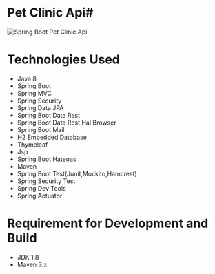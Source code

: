 # Pet Clinic Api#

![Spring Boot Pet Clinic Api](https://www.azilen.com/blog/wp-content/uploads/2016/04/everything-must-know-spring-boot-application-scratch_12.jpg "Spring Boot Pet Clinic Api")

# Technologies Used
- Java 8
- Spring Boot
- Spring MVC
- Spring Security
- Spring Data JPA
- Spring Boot Data Rest
- Spring Boot Data Rest Hal Browser
- Spring Boot Mail
- H2 Embedded Database
- Thymeleaf
- Jsp
- Spring Boot Hateoas
- Maven
- Spring Boot Test(Junit,Mockito,Hamcrest)
- Spring Security Test
- Spring Dev Tools
- Spring Actuator

# Requirement for Development and Build
- JDK 1.8
- Maven 3.x


